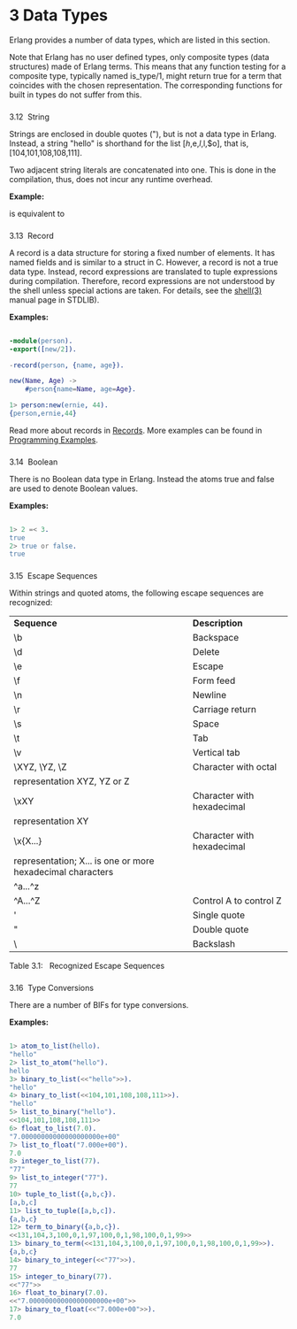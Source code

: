 
# 3 Data Types


Erlang provides a number of data types, which are listed in
 this section.



Note that Erlang has no user defined types, only composite
 types (data structures) made of Erlang terms. This means that any
 function testing for a composite type, typically named
 is_type/1, might return true for a term
 that coincides with the chosen representation. The corresponding
 functions for built in types do not suffer from this.






 
























### 
3.12 
 String


Strings are enclosed in double quotes ("), but is not a
 data type in Erlang. Instead, a string "hello" is
 shorthand for the list [$h,$e,$l,$l,$o], that is,
 [104,101,108,108,111].


Two adjacent string literals are concatenated into one. This is
 done in the compilation, thus, does not incur any runtime overhead.


**Example:**


is equivalent to


### 
3.13 
 Record


A record is a data structure for storing a fixed number of
 elements. It has named fields and is similar to a struct in C.
 However, a record is not a true data type. Instead, record
 expressions are translated to tuple expressions during
 compilation. Therefore, record expressions are not understood by
 the shell unless special actions are taken. For details, see the
 [shell(3)](https://www.erlang.org/../man/shell.html) manual
 page in STDLIB).


**Examples:**



```erlang

-module(person).
-export([new/2]).

-record(person, {name, age}).

new(Name, Age) ->
    #person{name=Name, age=Age}.

1> person:new(ernie, 44).
{person,ernie,44}
```

Read more about records in
 [Records](https://www.erlang.org/records.html). More examples can be
 found in [Programming Examples](https://www.erlang.org/../programming_examples/records.html).


### 
3.14 
 Boolean


There is no Boolean data type in Erlang. Instead the atoms
 true and false are used to denote Boolean values.


**Examples:**



```erlang

1> 2 =< 3.
true
2> true or false.
true
```

### 
3.15 
 Escape Sequences


Within strings and quoted atoms, the following escape sequences
 are recognized:





|  |  |
| --- | --- |
| **Sequence** | **Description** |
| \b | Backspace |
| \d | Delete |
| \e | Escape |
| \f | Form feed |
| \n | Newline |
| \r | Carriage return |
| \s | Space |
| \t | Tab |
| \v | Vertical tab |
| \XYZ, \YZ, \Z | Character with octal
 representation XYZ, YZ or Z |
| \xXY | Character with hexadecimal
 representation XY |
| \x{X...} | Character with hexadecimal
 representation; X... is one or more hexadecimal characters |
| \^a...\^z 
\^A...\^Z | Control A to control Z |
| \' | Single quote |
| \" | Double quote |
| \\ | Backslash |


Table
 3.1:
  
 Recognized Escape Sequences



### 
3.16 
 Type Conversions


There are a number of BIFs for type conversions.


**Examples:**



```erlang

1> atom_to_list(hello).
"hello"
2> list_to_atom("hello").
hello
3> binary_to_list(<<"hello">>).
"hello"
4> binary_to_list(<<104,101,108,108,111>>).
"hello"
5> list_to_binary("hello").
<<104,101,108,108,111>>
6> float_to_list(7.0).
"7.00000000000000000000e+00"
7> list_to_float("7.000e+00").
7.0
8> integer_to_list(77).
"77"
9> list_to_integer("77").
77
10> tuple_to_list({a,b,c}).
[a,b,c]
11> list_to_tuple([a,b,c]).
{a,b,c}
12> term_to_binary({a,b,c}).
<<131,104,3,100,0,1,97,100,0,1,98,100,0,1,99>>
13> binary_to_term(<<131,104,3,100,0,1,97,100,0,1,98,100,0,1,99>>).
{a,b,c}
14> binary_to_integer(<<"77">>).
77
15> integer_to_binary(77).
<<"77">>
16> float_to_binary(7.0).
<<"7.00000000000000000000e+00">>
17> binary_to_float(<<"7.000e+00">>).
7.0
```





